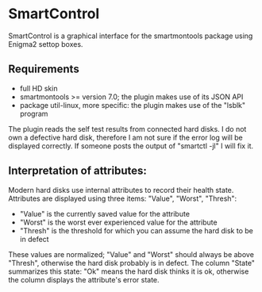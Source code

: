 # SmartControl

SmartControl is a graphical interface for the smartmontools package using Enigma2 settop boxes.

## Requirements

* full HD skin
* smartmontools >= version 7.0; the plugin makes use of its JSON API
* package util-linux, more specific: the plugin makes use of the "lsblk" program

The plugin reads the self test results from connected hard disks. I do not own a defective hard disk, 
therefore I am not sure if the error log will be displayed correctly. If someone posts the output of 
"smartctl -jl" I will fix it.

## Interpretation of attributes:

Modern hard disks use internal attributes to record their health state. Attributes are displayed using three items: "Value", "Worst", "Thresh":
* "Value" is the currently saved value for the attribute
* "Worst" is the worst ever experienced value for the attribute
* "Thresh" is the threshold for which you can assume the hard disk to be in defect

These values are normalized; "Value" and "Worst" should always be above "Thresh", otherwise the hard disk probably is in defect. 
The column "State" summarizes this state: "Ok" means the hard disk thinks it is ok, otherwise the column displays the attribute's error state.

